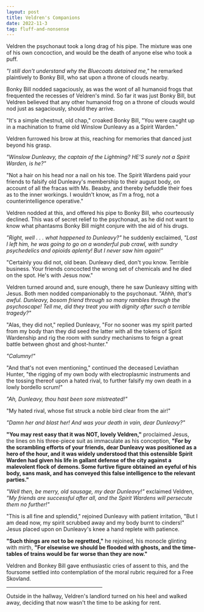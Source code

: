 ```yaml
---
layout: post
title: Veldren's Companions
date: 2022-11-3
tag: fluff-and-nonsense
---
```

Veldren the psychonaut took a long drag of his pipe. The mixture was one of his own concoction, and would be the death of anyone else who took a puff.

*"I still don't understand why the Bluecoats detained me,"* he remarked plaintively to Bonky Bill, who sat upon a throne of clouds nearby.

Bonky Bill nodded sagaciously, as was the wont of all humanoid frogs that frequented the recesses of Veldren's mind. So far it was just Bonky Bill, but Veldren believed that any other humanoid frog on a throne of clouds would nod just as sagaciously, should they arrive.

"It's a simple chestnut, old chap," croaked Bonky Bill, "You were caught up in a machination to frame old Winslow Dunleavy as a Spirit Warden."

Veldren furrowed his brow at this, reaching for memories that danced just beyond his grasp.

*"Winslow Dunleavy, the captain of the Lightning? HE'S surely not a Spirit Warden, is he?"*

"Not a hair on his head nor a nail on his toe. The Spirit Wardens paid your friends to falsify old Dunleavy's membership to their august body, on account of all the fracas with Ms. Beasby, and thereby befuddle their foes as to the inner workings. I wouldn't know, as I'm a frog, not a counterintelligence operative."

Veldren nodded at this, and offered his pipe to Bonky Bill, who courteously declined. This was of secret relief to the psychonaut, as he did not want to know what phantasms Bonky Bill might conjure with the aid of his drugs.

*"Right, well . . . what happened to Dunleavy?"* he suddenly exclaimed, *"Last I left him, he was going to go on a wonderful pub crawl, with sundry psychedelics and opioids aplenty! But I never saw him again!"*

"Certainly you did not, old bean. Dunleavy died, don't you know. Terrible business. Your friends concocted the wrong set of chemicals and he died on the spot. He's with Jesus now."

Veldren turned around and, sure enough, there he saw Dunleavy sitting with Jesus. Both men nodded companionably to the psychonaut. 
*"Ahhh, that's awful. Dunleavy, bosom friend through so many rambles through the psychoscape! Tell me, did they treat you with dignity after such a terrible tragedy?"*

"Alas, they did not," replied Dunleavy, "For no sooner was my spirit parted from my body than they did seed the latter with all the tokens of Spirit Wardenship and rig the room with sundry mechanisms to feign a great battle between ghost and ghost-hunter."

*"Calumny!"*

"And that's not even mentioning," continued the deceased Leviathan Hunter, "the rigging of my own body with electroplasmic instruments and the tossing thereof upon a hated rival, to further falsify my own death in a lowly bordello scrum!"

*"Ah, Dunleavy, thou hast been sore mistreated!"*

"My hated rival, whose fist struck a noble bird clear from the air!"

*"Damn her and blast her! And was your death in vain, dear Dunleavy?"*

**"You may rest easy that it was NOT, lovely Veldren,"** proclaimed Jesus, the lines on his three-piece suit as immaculate as his conception, **"For by the scrambling efforts of your friends, dear Dunleavy was positioned as a hero of the hour, and it was widely understood that this ostensible Spirit Warden had given his life in gallant defense of the city against a malevolent flock of demons. Some furtive figure obtained an eyeful of his body, sans mask, and has conveyed this false intelligence to the relevant parties."**

*"Well then, be merry, old sausage, my dear Dunleavy!"* exclaimed Veldren, *"My friends are successful after all, and the Spirit Wardens will persecute them no further!"*

"This is all fine and splendid," rejoined Dunleavy with patient irritation, "But I am dead now, my spirit scrubbed away and my body burnt to cinders!" 
Jesus placed upon on Dunleavy's knee a hand replete with patience.

**"Such things are not to be regretted,"** he rejoined, his monocle glinting with mirth, **"For elsewise we should be flooded with ghosts, and the time-tables of trains would be far worse than they are now."**

Veldren and Bonkey Bill gave enthusiastic cries of assent to this, and the foursome settled into contemplation of the moral rubric required for a Free Skovland.
<hr width="50%">
Outside in the hallway, Veldren's landlord turned on his heel and walked away, deciding that now wasn't the time to be asking for rent.